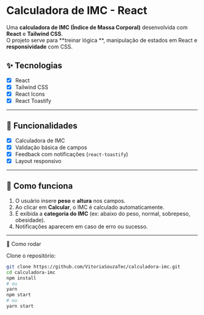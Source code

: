 # Calculadora de IMC - React 

Uma **calculadora de IMC (Índice de Massa Corporal)** desenvolvida com **React** e **Tailwind CSS**.  
O projeto serve para **treinar lógica **, manipulação de estados em React e **responsividade** com CSS.


## ✨ Tecnologias

- [x] React  
- [x] Tailwind CSS  
- [x] React Icons  
- [x] React Toastify  

---

## 🎯 Funcionalidades

- [x] Calculadora de IMC  
- [x] Validação básica de campos  
- [x] Feedback com notificações (`react-toastify`)  
- [x] Layout responsivo  

---

## 📐 Como funciona

1. O usuário insere **peso** e **altura** nos campos.  
2. Ao clicar em **Calcular**, o IMC é calculado automaticamente.  
3. É exibida a **categoria do IMC** (ex: abaixo do peso, normal, sobrepeso, obesidade).  
4. Notificações aparecem em caso de erro ou sucesso.  

---

🚀 Como rodar

Clone o repositório:

```bash
git clone https://github.com/VitoriaSouzaTec/calculadora-imc.git
cd calculadora-imc
npm install
# ou
yarn
npm start
# ou
yarn start


